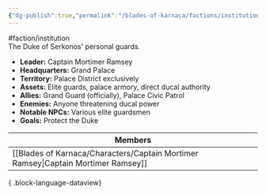 ```yaml
---
{"dg-publish":true,"permalink":"/blades-of-karnaca/factions/institutions/first-attachment-to-the-duke/"}
---
```


#faction/institution  
The Duke of Serkonos' personal guards.

- **Leader:** Captain Mortimer Ramsey
- **Headquarters:** Grand Palace
- **Territory:** Palace District exclusively
- **Assets:** Elite guards, palace armory, direct ducal authority
- **Allies:** Grand Guard (officially), Palace Civic Patrol
- **Enemies:** Anyone threatening ducal power
- **Notable NPCs:** Various elite guardsmen
- **Goals:** Protect the Duke

| Members                                                                              |
| ------------------------------------------------------------------------------------ |
| [[Blades of Karnaca/Characters/Captain Mortimer Ramsey\|Captain Mortimer Ramsey]] |

{ .block-language-dataview}
